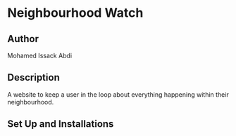 # Neighbourhood Watch

## Author
Mohamed Issack Abdi

## Description
A website to keep a user in the loop about everything happening within their neighbourhood.
## Set Up and Installations
